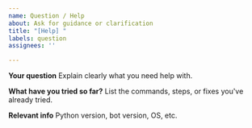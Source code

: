 ```yaml
---
name: Question / Help
about: Ask for guidance or clarification
title: "[Help] "
labels: question
assignees: ''

---
```


**Your question**
Explain clearly what you need help with.

**What have you tried so far?**
List the commands, steps, or fixes you've already tried.

**Relevant info**
Python version, bot version, OS, etc.
